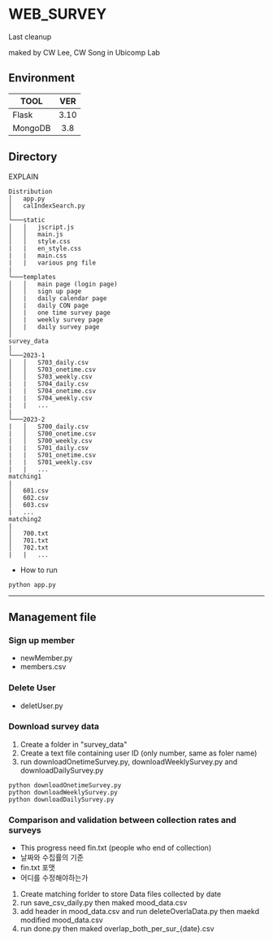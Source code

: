 # WEB_SURVEY
Last cleanup

maked by CW Lee, CW Song in Ubicomp Lab

## Environment
|TOOL|VER|
|---|:---:|
|Flask|3.10|
|MongoDB|3.8|


## Directory    
EXPLAIN    
```
Distribution
│   app.py
│   calIndexSearch.py    
│
└───static
│   │   jscript.js
│   │   main.js
│   │   style.css
|   |   en_style.css
|   |   main.css
|   |   various png file
|    
└───templates
│   │   main page (login page)
│   │   sign up page
│   |   daily calendar page
│   |   daily CON page
│   |   one time survey page
│   |   weekly survey page
│   |   daily survey page
│
survey_data
|
└───2023-1
│   │   S703_daily.csv
│   │   S703_onetime.csv
│   │   S703_weekly.csv
|   |   S704_daily.csv
|   |   S704_onetime.csv
|   |   S704_weekly.csv
|   |   ...
|    
└───2023-2
|   │   S700_daily.csv
|   │   S700_onetime.csv
|   │   S700_weekly.csv
|   |   S701_daily.csv
|   |   S701_onetime.csv
|   |   S701_weekly.csv
|   |   ...
matching1
|
│   601.csv
│   602.csv
│   603.csv
|   ...
matching2
|
│   700.txt
│   701.txt
│   702.txt
|   |   ...

``` 
* How to run
```linux
python app.py
```
---

## Management file    

### Sign up member    
* newMember.py    
* members.csv

### Delete User
* deletUser.py

### Download survey data
1. Create a folder in "survey_data" 
2. Create a text file containing user ID (only number, same as foler name) 
3. run downloadOnetimeSurvey.py, downloadWeeklySurvey.py and downloadDailySurvey.py
```
python downloadOnetimeSurvey.py
python downloadWeeklySurvey.py
python downloadDailySurvey.py
```

### Comparison and validation between collection rates and surveys
* This progress need fin.txt (people who end of collection)
* 날짜와 수집률의 기준
* fin.txt 포맷
* 어디를 수정해야하는가
1. Create matching forlder to store Data files collected by date
2. run save_csv_daily.py then maked mood_data.csv
3. add header in mood_data.csv and run deleteOverlaData.py then maekd modified mood_data.csv
4. run done.py then maked overlap_both_per_sur_{date}.csv
